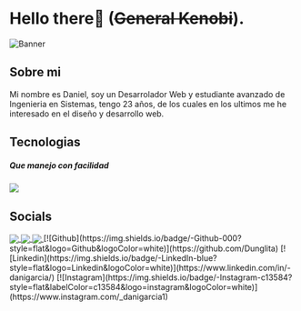 # Hello there👋 (~~General Kenobi~~).
![Banner](https://user-images.githubusercontent.com/83776673/130269668-2f85a29e-b59c-4814-a5ea-bce8479eab57.png)
 
## Sobre mi
<p> Mi nombre es Daniel, soy un Desarrolador Web y estudiante avanzado de Ingenieria en Sistemas, tengo 23 años, de los cuales en los ultimos me he interesado en el diseño y desarrollo web.</p>

## Tecnologias
##### Que manejo con facilidad
![](https://img.shields.io/badge/JavaScript-F7DF1E?style=for-the-badge&logo=javascript&logoColor=black)
<p> </p>

## Socials
 <a href="https://github.com/MartinHeinz/MartinHeinz">
  <img align="center" src="https://img.shields.io/badge/Instagram-E4405F?style=for-the-badge&logo=instagram&logoColor=white" />
</a>
 <a href="https://github.com/MartinHeinz/MartinHeinz">
  <img align="center" src="https://img.shields.io/badge/GitHub-100000?style=for-the-badge&logo=github&logoColor=white" />
</a>
 <a href="https://github.com/MartinHeinz/MartinHeinz">
  <img align="center" src="https://img.shields.io/badge/LinkedIn-0077B5?style=for-the-badge&logo=linkedin&logoColor=white" />
</a>
[![Github](https://img.shields.io/badge/-Github-000?style=flat&logo=Github&logoColor=white)](https://github.com/Dunglita)
[![Linkedin](https://img.shields.io/badge/-LinkedIn-blue?style=flat&logo=Linkedin&logoColor=white)](https://www.linkedin.com/in/-danigarcia/)
[![Instagram](https://img.shields.io/badge/-Instagram-c13584?style=flat&labelColor=c13584&logo=instagram&logoColor=white)](https://www.instagram.com/_danigarcia1)








<!--
**Dunglita/Dunglita** is a ✨ _special_ ✨ repository because its `README.md` (this file) appears on your GitHub profile.
-->

